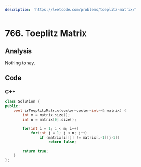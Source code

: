 ```yaml
---
description: 'https://leetcode.com/problems/toeplitz-matrix/'
---
```


# 766. Toeplitz Matrix

## Analysis

Nothing to say.

## Code

### C++ 

```cpp
class Solution {
public:
    bool isToeplitzMatrix(vector<vector<int>>& matrix) {
        int m = matrix.size();
        int n = matrix[0].size();
        
        for(int i = 1; i < m; i++)
            for(int j = 1; j < n; j++)
                if (matrix[i][j] != matrix[i-1][j-1])
                    return false;
        
        return true;
    }
};
```

